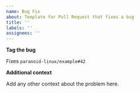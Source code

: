 ```yaml
---
name: Bug Fix
about: Template for Pull Request that fixes a bug
title: ''
labels: ''
assignees: ''
---
```



**Tag the bug**


Fixes `paranoid-linux/example#42`


**Additional context**


Add any other context about the problem here.
